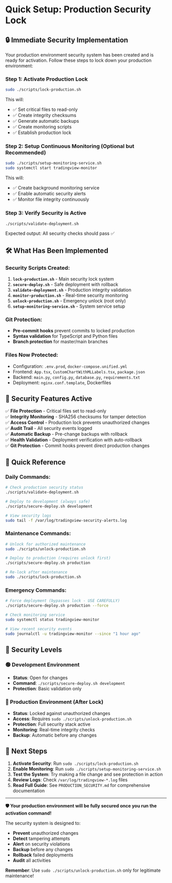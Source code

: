 # Quick Setup: Production Security Lock

## 🔒 Immediate Security Implementation

Your production environment security system has been created and is ready for activation. Follow these steps to lock down your production environment:

### Step 1: Activate Production Lock
```bash
sudo ./scripts/lock-production.sh
```

This will:
- ✅ Set critical files to read-only
- ✅ Create integrity checksums 
- ✅ Generate automatic backups
- ✅ Create monitoring scripts
- ✅ Establish production lock

### Step 2: Setup Continuous Monitoring (Optional but Recommended)
```bash
sudo ./scripts/setup-monitoring-service.sh
sudo systemctl start tradingview-monitor
```

This will:
- ✅ Create background monitoring service
- ✅ Enable automatic security alerts
- ✅ Monitor file integrity continuously

### Step 3: Verify Security is Active
```bash
./scripts/validate-deployment.sh
```

Expected output: All security checks should pass ✅

## 🛠️ What Has Been Implemented

### Security Scripts Created:
1. **`lock-production.sh`** - Main security lock system
2. **`secure-deploy.sh`** - Safe deployment with rollback
3. **`validate-deployment.sh`** - Production integrity validation  
4. **`monitor-production.sh`** - Real-time security monitoring
5. **`unlock-production.sh`** - Emergency unlock (root only)
6. **`setup-monitoring-service.sh`** - System service setup

### Git Protection:
- **Pre-commit hooks** prevent commits to locked production
- **Syntax validation** for TypeScript and Python files
- **Branch protection** for master/main branches

### Files Now Protected:
- Configuration: `.env.prod`, `docker-compose.unified.yml`
- Frontend: `App.tsx`, `CustomChartWithMLLabels.tsx`, `package.json`
- Backend: `main.py`, `config.py`, `database.py`, `requirements.txt`
- Deployment: `nginx.conf.template`, Dockerfiles

## 🚨 Security Features Active

✅ **File Protection** - Critical files set to read-only  
✅ **Integrity Monitoring** - SHA256 checksums for tamper detection  
✅ **Access Control** - Production lock prevents unauthorized changes  
✅ **Audit Trail** - All security events logged  
✅ **Automatic Backup** - Pre-change backups with rollback  
✅ **Health Validation** - Deployment verification with auto-rollback  
✅ **Git Protection** - Commit hooks prevent direct production changes  

## 📖 Quick Reference

### Daily Commands:
```bash
# Check production security status
./scripts/validate-deployment.sh

# Deploy to development (always safe)
./scripts/secure-deploy.sh development

# View security logs
sudo tail -f /var/log/tradingview-security-alerts.log
```

### Maintenance Commands:
```bash
# Unlock for authorized maintenance
sudo ./scripts/unlock-production.sh

# Deploy to production (requires unlock first)
./scripts/secure-deploy.sh production

# Re-lock after maintenance
sudo ./scripts/lock-production.sh
```

### Emergency Commands:
```bash
# Force deployment (bypasses lock - USE CAREFULLY)
./scripts/secure-deploy.sh production --force

# Check monitoring service
sudo systemctl status tradingview-monitor

# View recent security events
sudo journalctl -u tradingview-monitor --since "1 hour ago"
```

## 🔐 Security Levels

### 🟢 Development Environment
- **Status**: Open for changes
- **Command**: `./scripts/secure-deploy.sh development` 
- **Protection**: Basic validation only

### 🔴 Production Environment (After Lock)
- **Status**: Locked against unauthorized changes
- **Access**: Requires `sudo ./scripts/unlock-production.sh`
- **Protection**: Full security stack active
- **Monitoring**: Real-time integrity checks
- **Backup**: Automatic before any changes

## 🎯 Next Steps

1. **Activate Security**: Run `sudo ./scripts/lock-production.sh`
2. **Enable Monitoring**: Run `sudo ./scripts/setup-monitoring-service.sh`
3. **Test the System**: Try making a file change and see protection in action
4. **Review Logs**: Check `/var/log/tradingview-*.log` files
5. **Read Full Guide**: See `PRODUCTION_SECURITY.md` for comprehensive documentation

---

**🛡️ Your production environment will be fully secured once you run the activation command!**

The security system is designed to:
- **Prevent** unauthorized changes
- **Detect** tampering attempts  
- **Alert** on security violations
- **Backup** before any changes
- **Rollback** failed deployments
- **Audit** all activities

**Remember**: Use `sudo ./scripts/unlock-production.sh` only for legitimate maintenance!